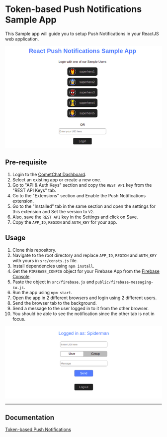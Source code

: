 # Token-based Push Notifications Sample App

This Sample app will guide you to setup Push Notifications in your ReactJS web application.

![Login Page](images/login-updated.png "Login")

## Pre-requisite
1. Login to the <a href="https://app.cometchat.io/" target="_blank">CometChat Dashboard</a>.
2. Select an existing app or create a new one.
3. Go to "API & Auth Keys" section and copy the `REST API` key from the "REST API Keys" tab.
4. Go to the "Extensions" section and Enable the Push Notifications extension.
5. Go to the "Installed" tab in the same section and open the settings for this extension and Set the version to `V2`.
6. Also, save the `REST API` key in the Settings and click on Save.
7. Copy the `APP_ID`, `REGION` and `AUTH_KEY` for your app.

## Usage

1. Clone this repository.
2. Navigate to the root directory and replace `APP_ID`, `REGION` and `AUTH_KEY` with yours in `src/consts.js` file.
3. Install dependencies using `npm install`.
4. Get the `FIREBASE_CONFIG` object for your Firebase App from the <a href="https://console.firebase.com/" target="_blank">Firebase Console</a>.
5. Paste the object in `src/firebase.js` and `public/firebase-messaging-sw.js`.
6. Run the app using `npm start`.
7. Open the app in 2 different browsers and login using 2 different users.
8. Send the browser tab to the background.
9. Send a message to the user logged in to it from the other browser.
10. You should be able to see the notification since the other tab is not in focus.

![Home Page](images/home-updated.png "Home")

---

## Documentation

<a href="https://prodocs.cometchat.com/docs/extensions-enhanced-push-notification" target="_blank">Token-based Push Notifications</a>